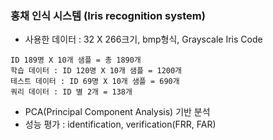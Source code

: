 ### 홍채 인식 시스템 (Iris recognition system)
- 사용한 데이터 : 32 X 266크기, bmp형식, Grayscale Iris Code  
```
ID 189명 X 10개 샘플 = 총 1890개         
학습 데이터 : ID 120명 X 10개 샘플 = 1200개
테스트 데이터 : ID 69명 X 10개 샘플 = 690개
쿼리 데이터 : ID 별 2개 = 138개
```
- PCA(Principal Component Analysis) 기반 분석       
- 성능 평가 : identification, verification(FRR, FAR)   
